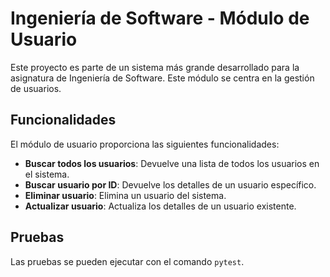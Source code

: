 # Ingeniería de Software - Módulo de Usuario

Este proyecto es parte de un sistema más grande desarrollado para la asignatura de Ingeniería de Software. Este módulo se centra en la gestión de usuarios.

## Funcionalidades

El módulo de usuario proporciona las siguientes funcionalidades:

- **Buscar todos los usuarios**: Devuelve una lista de todos los usuarios en el sistema.
- **Buscar usuario por ID**: Devuelve los detalles de un usuario específico.
- **Eliminar usuario**: Elimina un usuario del sistema.
- **Actualizar usuario**: Actualiza los detalles de un usuario existente.

## Pruebas

Las pruebas se pueden ejecutar con el comando `pytest`.